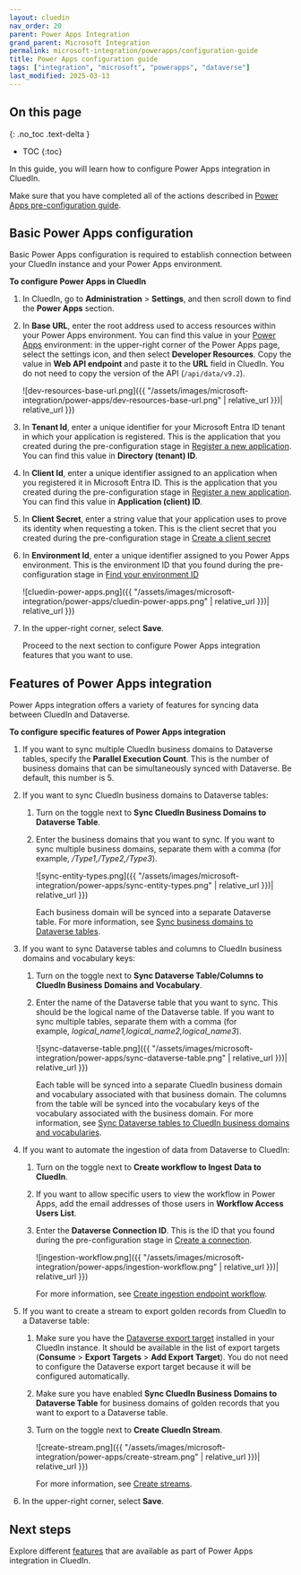 ```yaml
---
layout: cluedin
nav_order: 20
parent: Power Apps Integration
grand_parent: Microsoft Integration
permalink: microsoft-integration/powerapps/configuration-guide
title: Power Apps configuration guide
tags: ["integration", "microsoft", "powerapps", "dataverse"]
last_modified: 2025-03-13
---
```

## On this page
{: .no_toc .text-delta }
- TOC
{:toc}

In this guide, you will learn how to configure Power Apps integration in CluedIn.

Make sure that you have completed all of the actions described in [Power Apps pre-configuration guide](/microsoft-integration/powerapps/pre-configuration-guide).

## Basic Power Apps configuration

Basic Power Apps configuration is required to establish connection between your CluedIn instance and your Power Apps environment.

**To configure Power Apps in CluedIn**

1. In CluedIn, go to **Administration** > **Settings**, and then scroll down to find the **Power Apps** section.

1. In **Base URL**, enter the root address used to access resources within your Power Apps environment. You can find this value in your [Power Apps](https://make.powerapps.com/) environment: in the upper-right corner of the Power Apps page, select the settings icon, and then select **Developer Resources**. Copy the value in **Web API endpoint** and paste it to the **URL** field in CluedIn. You do not need to copy the version of the API (`/api/data/v9.2`).

    ![dev-resources-base-url.png]({{ "/assets/images/microsoft-integration/power-apps/dev-resources-base-url.png" | relative_url }})| relative_url }})

1. In **Tenant Id**, enter a unique identifier for your Microsoft Entra ID tenant in which your application is registered. This is the application that you created during the pre-configuration stage in [Register a new application](/microsoft-integration/powerapps/pre-configuration-guide#register-a-new-application). You can find this value in **Directory (tenant) ID**.

1. In **Client Id**, enter a unique identifier assigned to an application when you registered it in Microsoft Entra ID. This is the application that you created during the pre-configuration stage in [Register a new application](/microsoft-integration/powerapps/pre-configuration-guide#register-a-new-application). You can find this value in **Application (client) ID**.

1. In **Client Secret**, enter a string value that your application uses to prove its identity when requesting a token. This is the client secret that you created during the pre-configuration stage in [Create a client secret](/microsoft-integration/powerapps/pre-configuration-guide#create-a-client-secret)

1. In **Environment Id**, enter a unique identifier assigned to you Power Apps environment. This is the environment ID that you found during the pre-configuration stage in [Find your environment ID](/microsoft-integration/powerapps/pre-configuration-guide#find-your-environment-id)

    ![cluedin-power-apps.png]({{ "/assets/images/microsoft-integration/power-apps/cluedin-power-apps.png" | relative_url }})| relative_url }})

1. In the upper-right corner, select **Save**.

    Proceed to the next section to configure Power Apps integration features that you want to use.

## Features of Power Apps integration

Power Apps integration offers a variety of features for syncing data between CluedIn and Dataverse.

**To configure specific features of Power Apps integration**

1. If you want to sync multiple CluedIn business domains to Dataverse tables, specify the **Parallel Execution Count**. This is the number of business domains that can be simultaneously synced with Dataverse. Be default, this number is 5.

1. If you want to sync CluedIn business domains to Dataverse tables:

    1. Turn on the toggle next to **Sync CluedIn Business Domains to Dataverse Table**.

    1. Enter the business domains that you want to sync. If you want to sync multiple business domains, separate them with a comma (for example, _/Type1,/Type2,/Type3_). 

        ![sync-entity-types.png]({{ "/assets/images/microsoft-integration/power-apps/sync-entity-types.png" | relative_url }})| relative_url }})

        Each business domain will be synced into a separate Dataverse table. For more information, see [Sync business domains to Dataverse tables](/microsoft-integration/powerapps/features/sync-entitytypes).

1. If you want to sync Dataverse tables and columns to CluedIn business domains and vocabulary keys:

    1. Turn on the toggle next to **Sync Dataverse Table/Columns to CluedIn Business Domains and Vocabulary**.

    1. Enter the name of the Dataverse table that you want to sync. This should be the logical name of the Dataverse table. If you want to sync multiple tables, separate them with a comma (for example, _logical_name1,logical_name2,logical_name3_).

        ![sync-dataverse-table.png]({{ "/assets/images/microsoft-integration/power-apps/sync-dataverse-table.png" | relative_url }})| relative_url }})

        Each table will be synced into a separate CluedIn business domain and vocabulary associated with that business domain. The columns from the table will be synced into the vocabulary keys of the vocabulary associated with the business domain. For more information, see [Sync Dataverse tables to CluedIn business domains and vocabularies](/microsoft-integration/powerapps/features/sync-dataverse).

1. If you want to automate the ingestion of data from Dataverse to CluedIn:

    1. Turn on the toggle next to **Create workflow to Ingest Data to CluedIn**.

    1. If you want to allow specific users to view the workflow in Power Apps, add the email addresses of those users in **Workflow Access Users List**.

    1. Enter the **Dataverse Connection ID**. This is the ID that you found during the pre-configuration stage in [Create a connection](/microsoft-integration/powerapps/pre-configuration-guide#create-a-dataverse-connection).

        ![ingestion-workflow.png]({{ "/assets/images/microsoft-integration/power-apps/ingestion-workflow.png" | relative_url }})| relative_url }})

        For more information, see [Create ingestion endpoint workflow](/microsoft-integration/powerapps/features/create-workflow).

1. If you want to create a stream to export golden records from CluedIn to a Dataverse table:

    1. Make sure you have the [Dataverse export target](/consume/export-targets/dataverse-connector) installed in your CluedIn instance. It should be available in the list of export targets (**Consume** > **Export Targets** > **Add Export Target**). You do not need to configure the Dataverse export target because it will be configured automatically.

    1. Make sure you have enabled **Sync CluedIn Business Domains to Dataverse Table** for business domains of golden records that you want to export to a Dataverse table. 

    1. Turn on the toggle next to **Create CluedIn Stream**.

        ![create-stream.png]({{ "/assets/images/microsoft-integration/power-apps/create-stream.png" | relative_url }})| relative_url }})

        For more information, see [Create streams](/microsoft-integration/powerapps/features/create-streams).

1. In the upper-right corner, select **Save**.

## Next steps

Explore different [features](/microsoft-integration/powerapps/features) that are available as part of Power Apps integration in CluedIn.